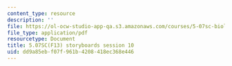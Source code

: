 ```yaml
---
content_type: resource
description: ''
file: https://ol-ocw-studio-app-qa.s3.amazonaws.com/courses/5-07sc-biological-chemistry-i-fall-2013/dd9a85ebf07f961b4208418ec368e446_sb_session10.pdf
file_type: application/pdf
resourcetype: Document
title: 5.07SC(F13) storyboards session 10
uid: dd9a85eb-f07f-961b-4208-418ec368e446
---
```

